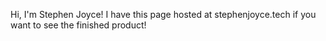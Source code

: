 Hi, I'm Stephen Joyce! I have this page hosted at stephenjoyce.tech if you want to see the finished product!
